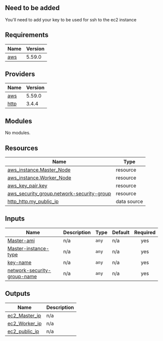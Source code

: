 ## Need to be added

You'll need to add your key to be used for ssh to the ec2 instance


<!-- BEGIN_TF_DOCS -->
## Requirements

| Name | Version |
|------|---------|
| <a name="requirement_aws"></a> [aws](#requirement\_aws) | 5.59.0 |

## Providers

| Name | Version |
|------|---------|
| <a name="provider_aws"></a> [aws](#provider\_aws) | 5.59.0 |
| <a name="provider_http"></a> [http](#provider\_http) | 3.4.4 |

## Modules

No modules.

## Resources

| Name | Type |
|------|------|
| [aws_instance.Master_Node](https://registry.terraform.io/providers/hashicorp/aws/5.59.0/docs/resources/instance) | resource |
| [aws_instance.Worker_Node](https://registry.terraform.io/providers/hashicorp/aws/5.59.0/docs/resources/instance) | resource |
| [aws_key_pair.key](https://registry.terraform.io/providers/hashicorp/aws/5.59.0/docs/resources/key_pair) | resource |
| [aws_security_group.network-security-group](https://registry.terraform.io/providers/hashicorp/aws/5.59.0/docs/resources/security_group) | resource |
| [http_http.my_public_ip](https://registry.terraform.io/providers/hashicorp/http/latest/docs/data-sources/http) | data source |

## Inputs

| Name | Description | Type | Default | Required |
|------|-------------|------|---------|:--------:|
| <a name="input_Master-ami"></a> [Master-ami](#input\_Master-ami) | n/a | `any` | n/a | yes |
| <a name="input_Master-instance-type"></a> [Master-instance-type](#input\_Master-instance-type) | n/a | `any` | n/a | yes |
| <a name="input_key-name"></a> [key-name](#input\_key-name) | n/a | `any` | n/a | yes |
| <a name="input_network-security-group-name"></a> [network-security-group-name](#input\_network-security-group-name) | n/a | `any` | n/a | yes |

## Outputs

| Name | Description |
|------|-------------|
| <a name="output_ec2_Master_ip"></a> [ec2\_Master\_ip](#output\_ec2\_Master\_ip) | n/a |
| <a name="output_ec2_Worker_ip"></a> [ec2\_Worker\_ip](#output\_ec2\_Worker\_ip) | n/a |
| <a name="output_ec2_public_ip"></a> [ec2\_public\_ip](#output\_ec2\_public\_ip) | n/a |
<!-- END_TF_DOCS -->
